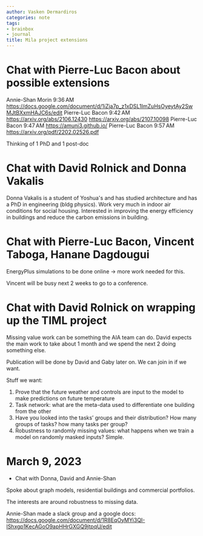 ```yaml
---
author: Vasken Dermardiros
categories: note
tags:
- brainbox
- journal
title: Mila project extensions
---
```


# Chat with Pierre-Luc Bacon about possible extensions
Annie-Shan Morin
9:36 AM
https://docs.google.com/document/d/1iZja7p_z1xDSL1ImZuHsOyeytAy2SwMJtBXxmHAJC6s/edit
Pierre-Luc Bacon
9:42 AM
https://arxiv.org/abs/2106.12430
https://arxiv.org/abs/2107.10098
Pierre-Luc Bacon
9:47 AM
https://amuni3.github.io/
Pierre-Luc Bacon
9:57 AM
https://arxiv.org/pdf/2202.02526.pdf


Thinking of 1 PhD and 1 post-doc

# Chat with David Rolnick and Donna Vakalis
Donna Vakalis is a student of Yoshua's and has studied architecture and has a PhD in engineering (bldg physics). Work very much in indoor air conditions for social housing. Interested in improving the energy efficiency in buildings and reduce the carbon emissions in building.

# Chat with Pierre-Luc Bacon, Vincent Taboga, Hanane Dagdougui
EnergyPlus simulations to be done online -> more work needed for this.

Vincent will be busy next 2 weeks to go to a conference.

# Chat with David Rolnick on wrapping up the TIML project
Missing value work can be something the AIA team can do. David expects the main work to take about 1 month and we spend the next 2 doing something else.

Publication will be done by David and Gaby later on. We can join in if we want.

Stuff we want:
1. Prove that the future weather and controls are input to the model to make predictions on future temperature
2. Task network: what are the meta-data used to differentiate one building from the other
3. Have you looked into the tasks’ groups and their distribution? How many groups of tasks? how many tasks per group?
4. Robustness to randomly missing values: what happens when we train a model on randomly masked inputs? Simple.

# March 9, 2023
+ Chat with Donna, David and Annie-Shan

Spoke about graph models, residential buildings and commercial portfolios.

The interests are around robustness to missing data.

Annie-Shan made a slack group and a google docs: <https://docs.google.com/document/d/1R8EqOyMYi3QI-lShxgp1KecAGoO9apHHrGXGQ9jtpqU/edit>